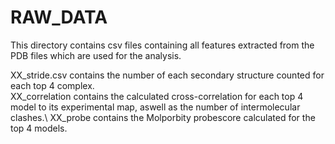 # RAW_DATA #
This directory contains csv files containing all features extracted from the PDB files which are used for the analysis. 

XX_stride.csv contains the number of each secondary structure counted for each top 4 complex. \
XX_correlation contains the calculated cross-correlation for each top 4 model to its experimental map, aswell as the number of intermolecular clashes.\ 
XX_probe contains the Molporbity probescore calculated for the top 4 models.
